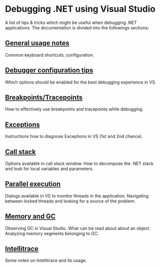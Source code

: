 
Debugging .NET using Visual Studio
==================================

A list of tips & tricks which might be useful when debugging .NET applications. The documentation is divided into the followings sections:

## [General usage notes](vs-usage.md) ##

Common keyboard shortcuts, configuration.

## [Debugger configuration tips](vs-configuration-tips.md) ##

Which options should be enabled for the best debugging experience in VS.

## [Breakpoints/Tracepoints](vs-breakpoints.md) ##

How to effectively use breakpoints and tracepoints while debugging.

## [Exceptions](vs-exceptions.md) ##

Instructions how to diagnose Exceptions in VS (1st and 2nd chance).

## [Call stack](vs-call-stack.md) ##

Options available in call stack window. How to decompose the .NET stack and look for local variables and parameters.

## [Parallel execution](vs-parallel-code.md) ##

Dialogs available in VS to monitor threads in the application. Navigating between locked threads and looking for a source of the problem.

## [Memory and GC](vs-memory-gc.md) ##

Observing GC in Visual Studio. What can be read about about an object. Analyzing memory segments belonging to GC.

## [Intellitrace](vs-intellitrace.md) ##

Some notes on Intellitrace and its usage.
